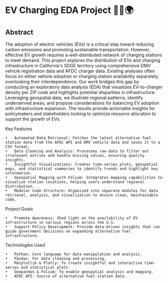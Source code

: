# EV Charging EDA Project 🚗🔋🌍

## Abstract

The adoption of electric vehicles (EVs) is a critical step toward reducing carbon emissions and promoting sustainable transportation. However, effective EV growth requires a well-distributed network of charging stations to meet demand. This project explores the distribution of EVs and charging infrastructure in California's SDGE territory using comprehensive DMV vehicle registration data and AFDC charger data. Existing analyses often focus on either vehicle adoption or charging station availability separately, overlooking their interdependence. Our work bridges this gap by conducting an exploratory data analysis (EDA) that visualizes EV-to-charger density per ZIP code and highlights potential disparities in infrastructure. Leveraging geospatial data, we illustrate regional patterns, identify underserved areas, and propose considerations for balancing EV adoption with infrastructure expansion. The results provide actionable insights for policymakers and stakeholders looking to optimize resource allocation to support the growth of EVs.

Key Features

	•	Automated Data Retrieval: Fetches the latest alternative fuel station data from the AFDC API and DMV vehicle data and saves it to a CSV format.
	•	Data Cleaning and Analysis: Processes raw data to filter out irrelevant entries and handle missing values, ensuring quality insights.
	•	Insightful Visualizations: Creates time-series plots, geospatial maps, and statistical summaries to identify trends and highlight key information.
	•	Geospatial Mapping with Folium: Integrates mapping capabilities to visualize station locations, helping users understand regional distribution.
	•	Modular Code Structure: Organized into separate modules for data retrieval, analysis, and visualization to ensure clean, maintainable code.

Project Goals

	•	Promote Awareness: Shed light on the availability of EV infrastructure in various regions across the U.S.
	•	Support Policy Development: Provide data-driven insights that can guide government decisions on expanding alternative fuel infrastructure.

Technologies Used

	•	Python: Core language for data manipulation and analysis.
	•	Pandas: For data cleaning and processing.
	•	Matplotlib & Plotly: To create insightful and interactive time-series and statistical plots.
	•	Geopandas & Folium: To enable geospatial analysis and mapping.
	•	AFDC API: Source of alternative fuel station data.



